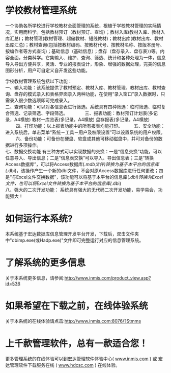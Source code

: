 # 学校教材管理系统

一个协助各所学校进行学校教材全面管理的系统，根植于学校教材管理的实际情况，实用而科学。包括教材预订（教材预订、查询）；教材入库(教材入库、教材入库汇总)；教材管理(教材管理、超储教材、短线教材)；教材出库(教材出库、教材出库汇总)；教材查询(包括按教材编码、按教材代号、按教材名称、按版本册号、按编作者等方式查询)；基础信息（基础信息）；盘存（盘存录入、盘存表）)等。内容全面，分类科学。它集输入、维护、查询、筛选、统计和各种处理为一体，信息导入导出方便共享，灵活、专业的报表设计，形象、增强的数据处理，完美的信息图形分析，用户可自定义自开发这些功能。

学校教材管理系统包括以下功能：　　  
一、输入功能：该系统提供了教材预定、教材入库、教材管理、教材出库、教材查询、盘存的模式录入和表格界面录入两种功能，在使用“录入窗口”录入数据时，只需录入很少数选项即可完成录入。 　　  
二、查询功能：可以对各信息表进行筛选。系统具有四种筛选：临时筛选、临时复合筛选、记录筛选、字段筛选。 　　 　
三、报表功能：教材预订计划表(多记录，A4横放) 教材一库览表(多记录，A4横放) 盘存报表(多记录，A4横放) 　　
四、打印功能：以上报表功能中的所有报表均能打印。 　　
五、安全功能：进入系统后，单击菜单“系统－工具－用户及权限设置”可以设置系统的用户权限。 　　
六、备份功能：可备份在硬盘、软盘或其他可移动磁盘中，并可对备份的数据进行多项操作。  
七、数据交换功能 有三种方式可以实现数据的交换：一是“信息交换”功能，可以任意导入、导出信息；二是“信息表交换”可以导入、导出信息表；三是“转换Access数据库”，可以将Access数据库(*.mdb文件)转换为基于本平台的信息库(*.dbi)，该操作产生一个新的dbi文件，不会对原Access数据库进行任何更改；四是“与Excel文件交换数据”，该功能可以将基于本平台的信息库(*.dbi)转换为Excel文件，也可以将Excel文件转换为基于本平台的信息库(*.dbi)   
八、强大的二次开发功能： 系统具有强大的无代码二次开发功能，易学易会，功能强大！

# 如何运行本系统?

本系统基于宏达数据库信息管理开发平台开发，下载后，双击文件夹中"dbimp.exe(或Hadp.exe)"文件即可完整运行对应的信息管理系统。

# 了解系统的更多信息

关于本系统更多信息，请参阅:http://www.inmis.com/product_view.asp?id=536

# 如果希望在下载之前，在线体验系统

关于本系统的在线体验请点击:http://www.inmis.com:8076/?Stmms

# 上千款管理软件，总有一款适合您！

更多管理系统的在线体验可以到宏达管理软件体验中心( www.inmis.com ) 或 宏达管理软件下载服务在线 ( www.hdcsc.com ) 在线体验。

